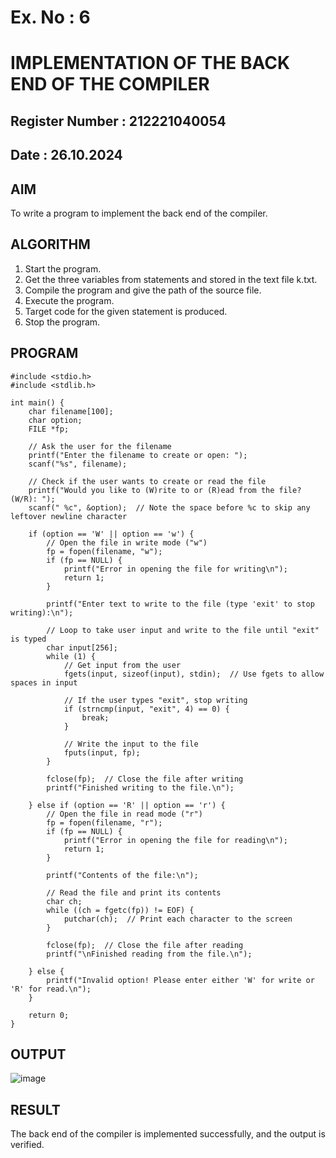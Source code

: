 # Ex. No : 6	
# IMPLEMENTATION OF THE BACK END OF THE COMPILER 
## Register Number : 212221040054
## Date : 26.10.2024

## AIM   
To write a program to implement the back end of the compiler.

## ALGORITHM
1.	Start the program.
2.	Get the three variables from statements and stored in the text file k.txt.
3.	Compile the program and give the path of the source file.
4.	Execute the program.
5.	Target code for the given statement is produced.
6.	Stop the program.

## PROGRAM
```
#include <stdio.h>
#include <stdlib.h>

int main() {
    char filename[100];
    char option;
    FILE *fp;

    // Ask the user for the filename
    printf("Enter the filename to create or open: ");
    scanf("%s", filename);

    // Check if the user wants to create or read the file
    printf("Would you like to (W)rite to or (R)ead from the file? (W/R): ");
    scanf(" %c", &option);  // Note the space before %c to skip any leftover newline character

    if (option == 'W' || option == 'w') {
        // Open the file in write mode ("w")
        fp = fopen(filename, "w");
        if (fp == NULL) {
            printf("Error in opening the file for writing\n");
            return 1;
        }

        printf("Enter text to write to the file (type 'exit' to stop writing):\n");

        // Loop to take user input and write to the file until "exit" is typed
        char input[256];
        while (1) {
            // Get input from the user
            fgets(input, sizeof(input), stdin);  // Use fgets to allow spaces in input

            // If the user types "exit", stop writing
            if (strncmp(input, "exit", 4) == 0) {
                break;
            }

            // Write the input to the file
            fputs(input, fp);
        }

        fclose(fp);  // Close the file after writing
        printf("Finished writing to the file.\n");

    } else if (option == 'R' || option == 'r') {
        // Open the file in read mode ("r")
        fp = fopen(filename, "r");
        if (fp == NULL) {
            printf("Error in opening the file for reading\n");
            return 1;
        }

        printf("Contents of the file:\n");

        // Read the file and print its contents
        char ch;
        while ((ch = fgetc(fp)) != EOF) {
            putchar(ch);  // Print each character to the screen
        }

        fclose(fp);  // Close the file after reading
        printf("\nFinished reading from the file.\n");

    } else {
        printf("Invalid option! Please enter either 'W' for write or 'R' for read.\n");
    }

    return 0;
}

```

## OUTPUT 
![image](https://github.com/user-attachments/assets/ebfced92-b07c-487d-91a7-37011689ae05)


## RESULT
The back end of the compiler is implemented successfully, and the output is verified.
